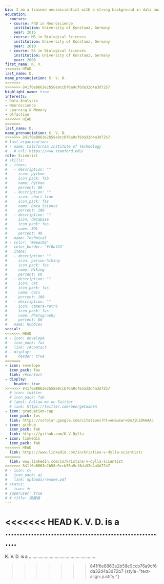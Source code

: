 ```yaml
---
bio: I am a trained neuroscientist with a strong background in data analysis.
education:
  courses:
  - course: PhD in Neuroscience
    institution: University of Konstanz, Germany
    year: 2016
  - course: MS in Biological Sciences
    institution: University of Konstanz, Germany
    year: 2010
  - course: BS in Biological Sciences
    institution: University of Konstanz, Germany
    year: 2008
first_name: K. V.
<<<<<<< HEAD
last_name: D.
name_pronunciation: K. V. D.
=======
>>>>>>> 841f6e8863e2b58e9ccb76a9cf6da32d4a3d72b7
highlight_name: true
interests:
- Data Analysis
- Neuroscience
- Learning & Memory
- Olfaction
<<<<<<< HEAD
=======
last_name: D.
name_pronunciation: K. V. D.
>>>>>>> 841f6e8863e2b58e9ccb76a9cf6da32d4a3d72b7
# last organization:
# - name: California Institute of Technology
#   # url: https://www.stanford.edu/
role: Scientist
# skills:
# - items:
#   - description: ""
#     icon: python
#     icon_pack: fab
#     name: Python
#     percent: 80
#   - description: ""
#     icon: chart-line
#     icon_pack: fas
#     name: Data Science
#     percent: 100
#   - description: ""
#     icon: database
#     icon_pack: fas
#     name: SQL
#     percent: 40
#   name: Technical
# - color: '#eeac02'
#   color_border: '#f0bf23'
#   items:
#   - description: ""
#     icon: person-hiking
#     icon_pack: fas
#     name: Hiking
#     percent: 60
#   - description: ""
#     icon: cat
#     icon_pack: fas
#     name: Cats
#     percent: 100
#   - description: ""
#     icon: camera-retro
#     icon_pack: fas
#     name: Photography
#     percent: 80
#   name: Hobbies
social:
<<<<<<< HEAD
# - icon: envelope
#   icon_pack: fas
#   link: /#contact
# - display:
#     header: true
=======
- icon: envelope
  icon_pack: fas
  link: /#contact
- display:
    header: true
>>>>>>> 841f6e8863e2b58e9ccb76a9cf6da32d4a3d72b7
  # icon: twitter
  # icon_pack: fab
  # label: Follow me on Twitter
  # link: https://twitter.com/GeorgeCushen
- icon: graduation-cap
  icon_pack: fas
  link: https://scholar.google.com/citations?hl=en&user=QmJjCi0AAAAJ
- icon: github
  icon_pack: fab
  link: https://github.com/K-V-Dylla
- icon: linkedin
  icon_pack: fab
<<<<<<< HEAD
  link: https://www.linkedin.com/in/kristina-v-dylla-scientist/
=======
  link: www.linkedin.com/in/kristina-v-dylla-scientist
>>>>>>> 841f6e8863e2b58e9ccb76a9cf6da32d4a3d72b7
# - icon: cv
#   icon_pack: ai
#   link: uploads/resume.pdf
# status:
#   icon: ☕️
# superuser: true
# # title: 吳健雄
---
```


<<<<<<< HEAD
K. V. D. is a .........................................................
=======
K. V. D. is a .......................................................
>>>>>>> 841f6e8863e2b58e9ccb76a9cf6da32d4a3d72b7
{style="text-align: justify;"}
